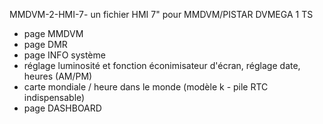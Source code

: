 MMDVM-2-HMI-7-
un fichier HMI 7" pour MMDVM/PISTAR DVMEGA 1 TS
- page MMDVM 
- page DMR 
- page INFO système
- réglage luminosité et fonction éconimisateur d'écran, réglage date, heures (AM/PM)
- carte mondiale / heure dans le monde (modèle k - pile RTC indispensable) 
- page DASHBOARD
